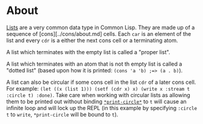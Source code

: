 # About

[Lists][hyper-cons-as-list] are a very common data type in Common Lisp.
They are made up of a sequence of [cons][../cons/about.md] cells.
Each `car` is an element of the list and every `cdr` is a either the next cons cell or a terminating atom.

A list which terminates with the empty list is called a "proper list".

A list which terminates with an atom that is not th empty list is called a "dotted list" (based upon how it is printed: `(cons 'a 'b) ;=> (a . b)`).

A list can also be circular if some cons cell in the list `cdr` of a later cons cell.
For example: `(let ((x (list 1))) (setf (cdr x) x) (write x :stream t :circle t) :done)`.
Take care when working with circular lists as allowing them to be printed out without binding [`*print-circle*`][hyper-print-circle] to `t` will cause an infinite loop and will lock up the REPL (in this example by specifying `:circle t` to `write`, `*print-circle` will be bound to `t`).

[hyper-cons-as-list]: http://l1sp.org/cl/14.1.2
[hyper-print-circle]: http://l1sp.org/cl/*print-circle*
